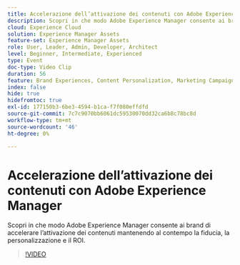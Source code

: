 ```yaml
---
title: Accelerazione dell’attivazione dei contenuti con Adobe Experience Manager
description: Scopri in che modo Adobe Experience Manager consente ai brand di accelerare l’attivazione dei contenuti mantenendo al contempo la fiducia, la personalizzazione e il ROI.
cloud: Experience Cloud
solution: Experience Manager Assets
feature-set: Experience Manager Assets
role: User, Leader, Admin, Developer, Architect
level: Beginner, Intermediate, Experienced
type: Event
doc-type: Video Clip
duration: 56
feature: Brand Experiences, Content Personalization, Marketing Campaigns, Multichannel Delivery
index: false
hide: true
hidefromtoc: true
exl-id: 177150b3-6be3-4594-b1ca-f7f080effdfd
source-git-commit: 7c7c9070bb6061dc59530070dd32ca6b8c78bc8d
workflow-type: tm+mt
source-wordcount: '46'
ht-degree: 0%

---
```


# Accelerazione dell’attivazione dei contenuti con Adobe Experience Manager

Scopri in che modo Adobe Experience Manager consente ai brand di accelerare l’attivazione dei contenuti mantenendo al contempo la fiducia, la personalizzazione e il ROI.

>[!VIDEO](https://video.tv.adobe.com/v/3459239/?learn=on&enablevpops)
